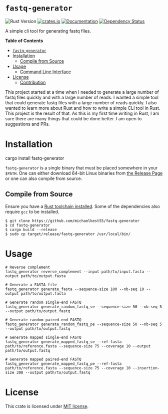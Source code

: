 # `fastq-generator`

![Rust Version][rustc-image]
[![crates.io][crate-image]][crate-link]
[![Documentation][docs-image]][docs-link]
[![Dependency Status][deps-image]][deps-link]

A simple cli tool for generating fastq files.

<!-- markdown-toc start - Don't edit this section. Run M-x markdown-toc-refresh-toc -->
**Table of Contents**

- [`fastq-generator`](#project-name)
- [Installation](#installation)
    - [Compile from Source](#compile-from-source)
- [Usage](#usage)
    - [Command Line Interface](#command-line-interface)
- [License](#license)
    - [Contribution](#contribution)

<!-- markdown-toc end -->

This project started at a time when I needed to generate a large number of fastq files quickly and with a large number of reads. I wanted a simple tool that could generate fastq files with a large number of reads quickly. I also wanted to learn
more about Rust and how to write a simple CLI tool in Rust. This project is the result of that. As this is my first time writing in Rust, I am sure there are many things that could be done better. I am open to suggestions and PRs. 

# Installation

cargo install fastq-generator

`fastq-generator` is a single binary that must be placed somewhere in your
`$PATH`. One can either download 64-bit Linux binaries from [the Release Page](https://github.com/michaelbest55/fastq-generator/releases)
or one can also compile from source.

## Compile from Source

Ensure you have a [Rust toolchain installed](https://rustup.rs). Some of the
dependencies also require `gcc` to be installed.

```
$ git clone https://github.com/michaelbest55/fastq-generator
$ cd fastq-generator
$ cargo build --release
$ sudo cp target/release/fastq-generator /usr/local/bin/
```

# Usage

```
# Reverse complement
fastq_generator reverse_complement --input path/to/input.fasta --output path/to/output.fasta

# Generate a FASTA file
fastq_generator generate_fasta --sequence-size 100 --nb-seq 10 --output path/to/output.fasta

# Generate random single-end FASTQ
fastq_generator generate_random_fastq_se --sequence-size 50 --nb-seq 5 --output path/to/output.fastq

# Generate random paired-end FASTQ
fastq_generator generate_random_fastq_pe --sequence-size 50 --nb-seq 5 --output path/to/output.fastq

# Generate mapped single-end FASTQ
fastq_generator generate_mapped_fastq_se --ref-fasta path/to/reference.fasta --sequence-size 75 --coverage 10 --output path/to/output.fastq

# Generate mapped paired-end FASTQ
fastq_generator generate_mapped_fastq_pe --ref-fasta path/to/reference.fasta --sequence-size 75 --coverage 10 --insertion-size 300 --output path/to/output.fastq
```

# License

This crate is licensed under [MIT license](http://opensource.org/licenses/MIT).

[//]: # (badges)

[rustc-image]: https://img.shields.io/badge/rustc-1.53+-blue.svg
[crate-image]: https://img.shields.io/crates/v/fastq-generator.svg
[crate-link]: https://crates.io/crates/fastq-generator
[docs-image]: https://docs.rs/fastq-generator/badge.svg
[docs-link]: https://docs.rs/fastq-generator
[deps-image]: https://deps.rs/repo/github/michaelbest55/fastq-generator/status.svg
[deps-link]: https://deps.rs/repo/github/michaelbest55/fastq-generator
